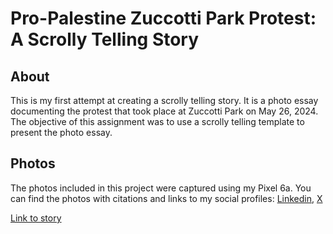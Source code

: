 # Pro-Palestine Zuccotti Park Protest: A Scrolly Telling Story

## About
This is my first attempt at creating a scrolly telling story. It is a photo essay documenting the protest that took place at Zuccotti Park on May 26, 2024. The objective of this assignment was to use a scrolly telling template to present the photo essay.

## Photos
The photos included in this project were captured using my Pixel 6a. You can find the photos with citations and links to my social profiles: [Linkedin](https://www.linkedin.com/in/architjm/), [X](https://twitter.com/ArchitMeta)

[Link to story]()
